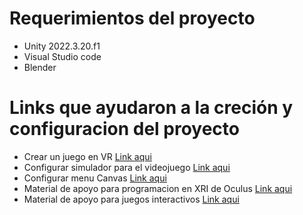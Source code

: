 # Requerimientos del proyecto
* Unity 2022.3.20.f1
* Visual Studio code
* Blender
# Links que ayudaron a la creción y configuracion del proyecto
- Crear un juego en VR [Link aqui](https://www.youtube.com/watch?v=apL9lIkKLHQ&list=PLMif5lDxzJvolHITCa2zmcuSHfXY9FddC&index=2)
- Configurar simulador para el videojuego  [Link aqui](https://www.youtube.com/watch?v=n8RWRt8IwrQ)
- Configurar menu Canvas  [Link aqui](https://www.youtube.com/watch?v=_wETEEXpH7c)
- Material de apoyo para programacion en XRI de Oculus  [Link aqui](https://www.youtube.com/playlist?list=PLahPjHG4MZqGZUM9e_JzIbzvr2oxEc9ed)
- Material de apoyo para juegos interactivos  [Link aqui](https://www.youtube.com/watch?v=dbqKlEz6aOE&list=PLahPjHG4MZqGZUM9e_JzIbzvr2oxEc9ed&index=11)
